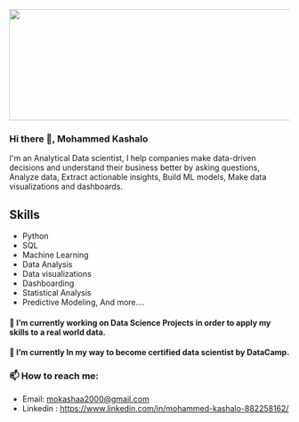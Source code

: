 
<img src="https://user-images.githubusercontent.com/55239590/163695692-1b42fa1d-420d-4e88-8c80-4ca45376b531.jpg" width="700" height="200">

### Hi there 👋, Mohammed Kashalo

I'm an Analytical Data scientist, I help companies make data-driven decisions and understand their business better by asking questions, Analyze data, Extract actionable insights, Build ML models, Make data visualizations and dashboards.

## Skills 

- Python
- SQL
- Machine Learning
- Data Analysis 
- Data visualizations 
- Dashboarding 
- Statistical Analysis 
- Predictive Modeling, And more....

#### 🔭 I’m currently working on Data Science Projects in order to apply my skills to a real world data.

#### 🌱 I’m currently In my way to become certified data scientist by DataCamp. 
### 📫 How to reach me: 
- Email: mokashaa2000@gmail.com
- Linkedin : https://www.linkedin.com/in/mohammed-kashalo-882258162/ 




